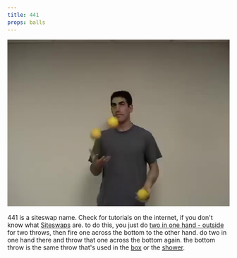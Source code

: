 ```yaml
---
title: 441
props: balls
---
```


![441](/site/videos/poster/441.jpg)

441 is a siteswap name. Check for tutorials on the internet, if you don't know what [Siteswaps](http://en.wikipedia.org/wiki/siteswap) are. to do this, you just do [two in one hand - outside](/site/en/twoinonehand-outside/README.md) for two throws, then fire one across the bottom to the other hand. do two in one hand there and throw that one across the bottom again. the bottom throw is the same throw that's used in the [box](/site/en/box/README.md) or the [shower](/site/en/shower/README.md).

